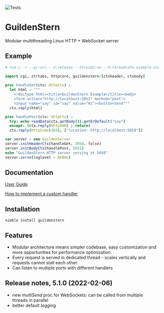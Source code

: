 ![Tests](https://github.com/olliNiinivaara/GuildenStern/workflows/Tests/badge.svg)

# GuildenStern
Modular multithreading Linux HTTP + WebSocket server

## Example

```nim
# nim c -r --gc:arc --d:release --threads:on --d:threadsafe example.nim

import cgi, strtabs, httpcore, guildenstern/[ctxheader, ctxbody]
     
proc handleGet(ctx: HttpCtx) =
  let html = """
    <!doctype html><title>GuildenStern Example</title><body>
    <form action="http://localhost:5051" method="post">
    <input name="say" id="say" value="Hi"><button>Send"""
  ctx.reply(html)

proc handlePost(ctx: HttpCtx) =
  try: echo readData(ctx.getBody()).getOrDefault("say")
  except: (ctx.reply(Http400) ; return)
  ctx.reply(HttpCode(303), ["location: http://localhost:5050"])

var server = new GuildenServer
server.initHeaderCtx(handleGet, 5050, false)
server.initBodyCtx(handlePost, 5051)
echo "GuildenStern HTTP server serving at 5050"
server.serve(loglevel = DEBUG)
```

## Documentation
[User Guide](http://olliNiinivaara.github.io/GuildenStern/)

[How to implement a custom handler](https://github.com/olliNiinivaara/GuildenStern/blob/master/docs/customhandler.nim)

## Installation

`nimble install guildenstern`

## Features

- Modular architecture means simpler codebase, easy customization and more opportunities for performance optimization
- Every request is served in dedicated thread - scales vertically and requests cannot stall each other 
- Can listen to multiple ports with different handlers

## Release notes, 5.1.0 (2022-02-06)

- new *multiSend* proc for WebSockets: can be called from multiple threads in parallel
- better default logging